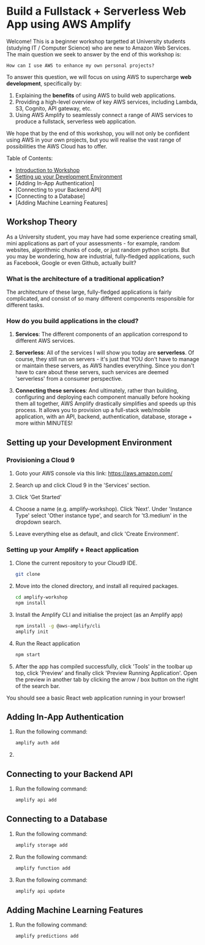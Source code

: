 # Build a Fullstack + Serverless Web App using AWS Amplify 

Welcome! This is a beginner workshop targetted at University students (studying IT / Computer Science) who are new to Amazon Web Services. The main question we seek to answer by the end of this workshop is: 

`How can I use AWS to enhance my own personal projects?`

To answer this question, we will focus on using AWS to supercharge **web development**, specifically by:
1. Explaining the **benefits** of using AWS to build web applications.
2. Providing a high-level overview of key AWS services, including Lambda, S3, Cognito, API gateway, etc. 
3. Using AWS Amplify to seamlessly connect a range of AWS services to produce a fullstack, serverless web application. 

We hope that by the end of this workshop, you will not only be confident using AWS in your own projects, but you will realise the vast range of possibilities the AWS Cloud has to offer.

Table of Contents: 
* [Introduction to Workshop](#workshop-theory)
* [Setting up your Development Environment](#setting-up-your-development-environment)
* [Adding In-App Authentication]
* [Connecting to your Backend API]
* [Connecting to a Database]
* [Adding Machine Learning Features]

## Workshop Theory
As a University student, you may have had some experience creating small, mini applications as part of your assessments - for example, random websites, algorithmic chunks of code, or just random python scripts. But you may be wondering, how are industrial, fully-fledged applications, such as Facebook, Google or even Github, actually built? 

### What is the architecture of a traditional application? 
The architecture of these large, fully-fledged applications is fairly complicated, and consist of so many different components responsible for different tasks. 

### How do you build applications in the cloud? 
1. **Services**: The different components of an application correspond to different AWS services. 

2. **Serverless**: All of the services I will show you today are **serverless**. Of course, they still run on servers - it's just that YOU don't have to manage or maintain these servers, as AWS handles everything. Since you don't have to care about these servers, such services are deemed 'serverless' from a consumer perspective.  

3. **Connecting these services**: And ultimately, rather than building, configuring and deploying each component manually before hooking them all together, AWS Amplify drastically simplifies and speeds up this process. It allows you to provision up a full-stack web/mobile application, with an API, backend, authentication, database, storage + more within MINUTES!


## Setting up your Development Environment

### Provisioning a Cloud 9

1. Goto your AWS console via this link: https://aws.amazon.com/

2. Search up and click Cloud 9 in the 'Services' section.

3. Click 'Get Started'

4. Choose a name (e.g. amplify-workshop). Click 'Next'. Under 'Instance Type' select 'Other instance type', and search for 't3.medium' in the dropdown search.

5. Leave everything else as default, and click 'Create Environment'.

### Setting up your Amplify + React application

1. Clone the current repository to your Cloud9 IDE. 
   
   ```bash
   git clone
   ```
   
2. Move into the cloned directory, and install all required packages. 

   ```bash
   cd amplify-workshop
   npm install
   ```
   
3. Install the Amplify CLI and initialise the project (as an Amplify app)
   ```bash
   npm install -g @aws-amplify/cli
   amplify init
   ```
   
4. Run the React application
   ```bash
   npm start
   ```
   
5. After the app has compiled successfully, click 'Tools' in the toolbar up top, click 'Preview' and finally click 'Preview Running Application'. Open the preview in another tab by clicking the arrow / box button on the right of the search bar. 

You should see a basic React web application running in your browser! 


## Adding In-App Authentication

1. Run the following command: 

    ```bash
    amplify auth add
    ```
    
2. 

## Connecting to your Backend API

1. Run the following command: 

    ```bash
    amplify api add
    ```

## Connecting to a Database

1. Run the following command: 

    ```bash
    amplify storage add
    ```
    
2. Run the following command: 

    ```bash
    amplify function add
    ```

3. Run the following command: 

    ```bash
    amplify api update
    ```

## Adding Machine Learning Features

1. Run the following command: 

    ```bash
    amplify predictions add
    ```

